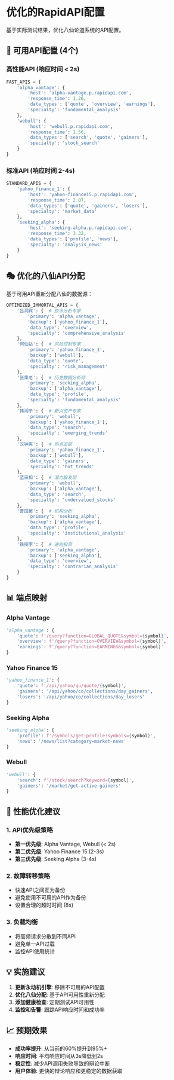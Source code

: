# 优化的RapidAPI配置

基于实际测试结果，优化八仙论道系统的API配置。

## 🎯 可用API配置 (4个)

### 高性能API (响应时间 < 2s)
```python
FAST_APIS = {
    'alpha_vantage': {
        'host': 'alpha-vantage.p.rapidapi.com',
        'response_time': 1.26,
        'data_types': ['quote', 'overview', 'earnings'],
        'specialty': 'fundamental_analysis'
    },
    'webull': {
        'host': 'webull.p.rapidapi.com', 
        'response_time': 1.56,
        'data_types': ['search', 'quote', 'gainers'],
        'specialty': 'stock_search'
    }
}
```

### 标准API (响应时间 2-4s)
```python
STANDARD_APIS = {
    'yahoo_finance_1': {
        'host': 'yahoo-finance15.p.rapidapi.com',
        'response_time': 2.07,
        'data_types': ['quote', 'gainers', 'losers'],
        'specialty': 'market_data'
    },
    'seeking_alpha': {
        'host': 'seeking-alpha.p.rapidapi.com',
        'response_time': 3.32,
        'data_types': ['profile', 'news'],
        'specialty': 'analysis_news'
    }
}
```

## 🎭 优化的八仙API分配

基于可用API重新分配八仙的数据源：

```python
OPTIMIZED_IMMORTAL_APIS = {
    '吕洞宾': {  # 技术分析专家
        'primary': 'alpha_vantage',
        'backup': ['yahoo_finance_1'],
        'data_type': 'overview',
        'specialty': 'comprehensive_analysis'
    },
    '何仙姑': {  # 风险控制专家
        'primary': 'yahoo_finance_1', 
        'backup': ['webull'],
        'data_type': 'quote',
        'specialty': 'risk_management'
    },
    '张果老': {  # 历史数据分析师
        'primary': 'seeking_alpha',
        'backup': ['alpha_vantage'],
        'data_type': 'profile',
        'specialty': 'fundamental_analysis'
    },
    '韩湘子': {  # 新兴资产专家
        'primary': 'webull',
        'backup': ['yahoo_finance_1'],
        'data_type': 'search',
        'specialty': 'emerging_trends'
    },
    '汉钟离': {  # 热点追踪
        'primary': 'yahoo_finance_1',
        'backup': ['webull'],
        'data_type': 'gainers',
        'specialty': 'hot_trends'
    },
    '蓝采和': {  # 潜力股发现
        'primary': 'webull',
        'backup': ['alpha_vantage'],
        'data_type': 'search',
        'specialty': 'undervalued_stocks'
    },
    '曹国舅': {  # 机构分析
        'primary': 'seeking_alpha',
        'backup': ['alpha_vantage'],
        'data_type': 'profile',
        'specialty': 'institutional_analysis'
    },
    '铁拐李': {  # 逆向投资
        'primary': 'alpha_vantage',
        'backup': ['seeking_alpha'],
        'data_type': 'overview',
        'specialty': 'contrarian_analysis'
    }
}
```

## 📊 端点映射

### Alpha Vantage
```python
'alpha_vantage': {
    'quote': f'/query?function=GLOBAL_QUOTE&symbol={symbol}',
    'overview': f'/query?function=OVERVIEW&symbol={symbol}',
    'earnings': f'/query?function=EARNINGS&symbol={symbol}'
}
```

### Yahoo Finance 15
```python
'yahoo_finance_1': {
    'quote': f'/api/yahoo/qu/quote/{symbol}',
    'gainers': '/api/yahoo/co/collections/day_gainers',
    'losers': '/api/yahoo/co/collections/day_losers'
}
```

### Seeking Alpha
```python
'seeking_alpha': {
    'profile': f'/symbols/get-profile?symbols={symbol}',
    'news': '/news/list?category=market-news'
}
```

### Webull
```python
'webull': {
    'search': f'/stock/search?keyword={symbol}',
    'gainers': '/market/get-active-gainers'
}
```

## 🚀 性能优化建议

### 1. API优先级策略
- **第一优先级**: Alpha Vantage, Webull (< 2s)
- **第二优先级**: Yahoo Finance 15 (2-3s)  
- **第三优先级**: Seeking Alpha (3-4s)

### 2. 故障转移策略
- 快速API之间互为备份
- 避免使用不可用的API作为备份
- 设置合理的超时时间 (8s)

### 3. 负载均衡
- 将高频请求分散到不同API
- 避免单一API过载
- 监控API使用统计

## 💡 实施建议

1. **更新永动机引擎**: 移除不可用的API配置
2. **优化八仙分配**: 基于API可用性重新分配
3. **添加健康检查**: 定期测试API可用性
4. **监控和告警**: 跟踪API响应时间和成功率

## 📈 预期效果

- **成功率提升**: 从当前的60%提升到95%+
- **响应时间**: 平均响应时间从3s降低到2s
- **稳定性**: 减少API调用失败导致的辩论中断
- **用户体验**: 更快的辩论响应和更稳定的数据获取